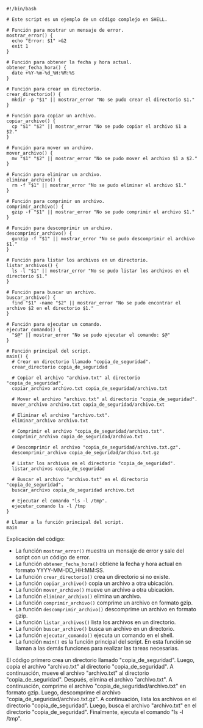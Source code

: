 ```shell
#!/bin/bash

# Este script es un ejemplo de un código complejo en SHELL.

# Función para mostrar un mensaje de error.
mostrar_error() {
  echo "Error: $1" >&2
  exit 1
}

# Función para obtener la fecha y hora actual.
obtener_fecha_hora() {
  date +%Y-%m-%d_%H:%M:%S
}

# Función para crear un directorio.
crear_directorio() {
  mkdir -p "$1" || mostrar_error "No se pudo crear el directorio $1."
}

# Función para copiar un archivo.
copiar_archivo() {
  cp "$1" "$2" || mostrar_error "No se pudo copiar el archivo $1 a $2."
}

# Función para mover un archivo.
mover_archivo() {
  mv "$1" "$2" || mostrar_error "No se pudo mover el archivo $1 a $2."
}

# Función para eliminar un archivo.
eliminar_archivo() {
  rm -f "$1" || mostrar_error "No se pudo eliminar el archivo $1."
}

# Función para comprimir un archivo.
comprimir_archivo() {
  gzip -f "$1" || mostrar_error "No se pudo comprimir el archivo $1."
}

# Función para descomprimir un archivo.
descomprimir_archivo() {
  gunzip -f "$1" || mostrar_error "No se pudo descomprimir el archivo $1."
}

# Función para listar los archivos en un directorio.
listar_archivos() {
  ls -l "$1" || mostrar_error "No se pudo listar los archivos en el directorio $1."
}

# Función para buscar un archivo.
buscar_archivo() {
  find "$1" -name "$2" || mostrar_error "No se pudo encontrar el archivo $2 en el directorio $1."
}

# Función para ejecutar un comando.
ejecutar_comando() {
  "$@" || mostrar_error "No se pudo ejecutar el comando: $@"
}

# Función principal del script.
main() {
  # Crear un directorio llamado "copia_de_seguridad".
  crear_directorio copia_de_seguridad

  # Copiar el archivo "archivo.txt" al directorio "copia_de_seguridad".
  copiar_archivo archivo.txt copia_de_seguridad/archivo.txt

  # Mover el archivo "archivo.txt" al directorio "copia_de_seguridad".
  mover_archivo archivo.txt copia_de_seguridad/archivo.txt

  # Eliminar el archivo "archivo.txt".
  eliminar_archivo archivo.txt

  # Comprimir el archivo "copia_de_seguridad/archivo.txt".
  comprimir_archivo copia_de_seguridad/archivo.txt

  # Descomprimir el archivo "copia_de_seguridad/archivo.txt.gz".
  descomprimir_archivo copia_de_seguridad/archivo.txt.gz

  # Listar los archivos en el directorio "copia_de_seguridad".
  listar_archivos copia_de_seguridad

  # Buscar el archivo "archivo.txt" en el directorio "copia_de_seguridad".
  buscar_archivo copia_de_seguridad archivo.txt

  # Ejecutar el comando "ls -l /tmp".
  ejecutar_comando ls -l /tmp
}

# Llamar a la función principal del script.
main
```

Explicación del código:

* La función `mostrar_error()` muestra un mensaje de error y sale del script con un código de error.
* La función `obtener_fecha_hora()` obtiene la fecha y hora actual en formato YYYY-MM-DD_HH:MM:SS.
* La función `crear_directorio()` crea un directorio si no existe.
* La función `copiar_archivo()` copia un archivo a otra ubicación.
* La función `mover_archivo()` mueve un archivo a otra ubicación.
* La función `eliminar_archivo()` elimina un archivo.
* La función `comprimir_archivo()` comprime un archivo en formato gzip.
* La función `descomprimir_archivo()` descomprime un archivo en formato gzip.
* La función `listar_archivos()` lista los archivos en un directorio.
* La función `buscar_archivo()` busca un archivo en un directorio.
* La función `ejecutar_comando()` ejecuta un comando en el shell.
* La función `main()` es la función principal del script. En esta función se llaman a las demás funciones para realizar las tareas necesarias.

El código primero crea un directorio llamado "copia_de_seguridad". Luego, copia el archivo "archivo.txt" al directorio "copia_de_seguridad". A continuación, mueve el archivo "archivo.txt" al directorio "copia_de_seguridad". Después, elimina el archivo "archivo.txt". A continuación, comprime el archivo "copia_de_seguridad/archivo.txt" en formato gzip. Luego, descomprime el archivo "copia_de_seguridad/archivo.txt.gz". A continuación, lista los archivos en el directorio "copia_de_seguridad". Luego, busca el archivo "archivo.txt" en el directorio "copia_de_seguridad". Finalmente, ejecuta el comando "ls -l /tmp".